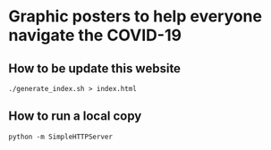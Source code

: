# Graphic posters to help everyone navigate the COVID-19

## How to be update this website

```
./generate_index.sh > index.html
```

## How to run a local copy

```
python -m SimpleHTTPServer
```